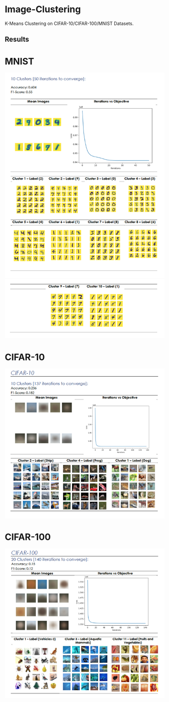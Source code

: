 # Image-Clustering
K-Means Clustering on CIFAR-10/CIFAR-100/MNIST Datasets.

## Results
# MNIST
![alt text](https://github.com/ZeyadZanaty/image-clustering/blob/master/docs/mnist1.png "mnist")
      ![alt text](https://github.com/ZeyadZanaty/image-clustering/blob/master/docs/mnist2.png "mnist")
# CIFAR-10
![alt text](https://github.com/ZeyadZanaty/image-clustering/blob/master/docs/cifar10.png "cifar10")
# CIFAR-100
![alt text](https://github.com/ZeyadZanaty/image-clustering/blob/master/docs/cifar100.png "cifar100")
